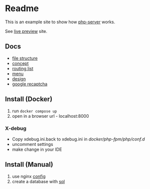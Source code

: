 # Readme

This is an example site to show how [php-server](https://github.com/Romchik38/server) works.

See [live preview](https://site1.romanenko-studio.dev) site.

## Docs

- [file structure](/docs/)
- [concept](/docs/concept.md)
- [routing list](/docs/routing_list.md)
- [menu](/docs/menu.md)
- [design](/docs/html_design.md)
- [google recaptcha](/docs/recaptcha.md)

## Install (Docker)

1. run `docker compose up`
2. open in a browser url - localhost:8000

### X-debug

- Copy xdebug.ini.back to xdebug.ini in *docker/php-fpm/php/conf.d*
- uncomment settings
- make change in your IDE

## Install (Manual)

1. use nginx [config](./nginx/simple.conf)
2. create a database with [sql](./sql/site1-empty-users.sql)
